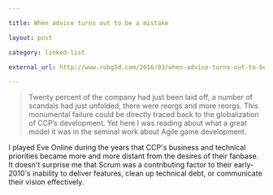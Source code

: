 ```yaml
---

title: When advice turns out to be a mistake

layout: post

category: linked-list

external_url: http://www.robg3d.com/2016/03/when-advice-turns-out-to-be-a-mistake/

---
```


> Twenty percent of the company had just been laid off, a number of scandals had just unfolded, there were reorgs and more reorgs. This monumental failure could be directly traced back to the globalization of CCP’s development. Yet here I was reading about what a great model it was in the seminal work about Agile game development.

I played Eve Online during the years that CCP's business and technical priorities became more and more distant from the desires of their fanbase. It doesn't surprise me that Scrum was a contributing factor to their early-2010's inability to deliver features, clean up technical debt, or communicate their vision effectively.